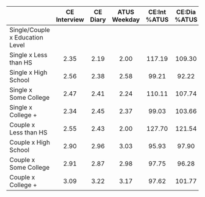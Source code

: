 
|                      | CE<br>Interview |  CE<br>Diary | ATUS<br>Weekday | CE:Int<br>%ATUS | CE:Dia<br>%ATUS |
| -------------------- | :----------: | :----------: | :----------: | :----------: | :----------: |
| Single/Couple x Education Level |              |              |              |              |              |
| Single x Less than HS |         2.35 |         2.19 |         2.00 |       117.19 |       109.30 |
| Single x High School |         2.56 |         2.38 |         2.58 |        99.21 |        92.22 |
| Single x Some College |         2.47 |         2.41 |         2.24 |       110.11 |       107.74 |
| Single x College +   |         2.34 |         2.45 |         2.37 |        99.03 |       103.66 |
| Couple x Less than HS |         2.55 |         2.43 |         2.00 |       127.70 |       121.54 |
| Couple x High School |         2.90 |         2.96 |         3.03 |        95.93 |        97.90 |
| Couple x Some College |         2.91 |         2.87 |         2.98 |        97.75 |        96.28 |
| Couple x College +   |         3.09 |         3.22 |         3.17 |        97.62 |       101.77 |

